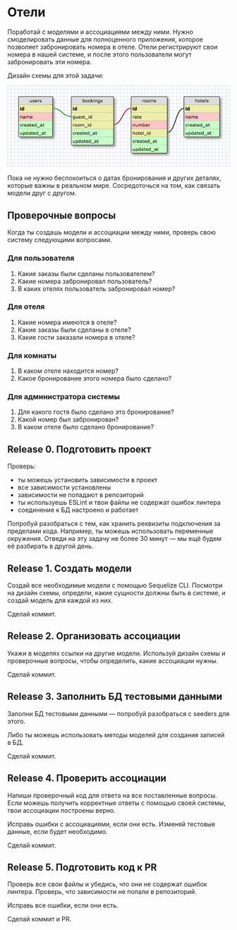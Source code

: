 # Отели
Поработай с моделями и ассоциациями между ними. Нужно смоделировать данные для полноценного приложения, которое позволяет забронировать номера в отеле. Отели регистрируют свои номера в нашей системе, и после этого пользователи могут забронировать эти номера.

Дизайн схемы для этой задачи:

![Дизайн схемы для этой задачи](files/hotels_schema.png)

Пока не нужно беспокоиться о датах бронирования и других деталях, которые важны в реальном мире. Сосредоточься на том, как связать модели друг с другом.

## Проверочные вопросы
Когда ты создашь модели и ассоциации между ними, проверь свою систему следующими вопросами.

### Для пользователя
1. Какие заказы были сделаны пользователем?
2. Какие номера забронировал пользователь?
3. В каких отелях пользователь забронировал номер?

### Для отеля
1. Какие номера имеются в отеле?
2. Какие заказы были сделаны в отеле?
3. Какие гости заказали номера в отеле?

### Для комнаты
1. В каком отеле находится номер?
2. Какое бронирование этого номера было сделано?

### Для администратора системы
1. Для какого гостя было сделано это бронирование?
2. Какой номер был забронирован?
3. В каком отеле было сделано бронирование?

## Release 0. Подготовить проект
Проверь:
- ты можешь установить зависимости в проект
- все зависимости установлены
- зависимости не попадают в репозиторий
- ты используешь ESLint и твои файлы не содержат ошибок линтера
- соединение к БД настроено и работает

Попробуй разобраться с тем, как хранить реквизиты подключения за пределами кода. Например, ты можешь использовать переменные окружения. Отведи на эту задачу не более 30 минут — мы ещё будем её разбирать в другой день.

## Release 1. Создать модели
Создай все необходимые модели с помощью Sequelize CLI. Посмотри на дизайн схемы, определи, какие сущности должны быть в системе, и создай модель для каждой из них.

Сделай коммит.

## Release 2. Организовать ассоциации
Укажи в моделях ссылки на другие модели. Используй дизайн схемы и проверочные вопросы, чтобы определить, какие ассоциации нужны.

Сделай коммит.

## Release 3. Заполнить БД тестовыми данными
Заполни БД тестовыми данными — попробуй разобраться с seeders для этого.

Либо ты можешь использовать методы моделей для создания записей в БД.

Сделай коммит.

## Release 4. Проверить ассоциации
Напиши проверочный код для ответа на все поставленные вопросы. Если можешь получить корректные ответы с помощью своей системы, твои ассоциации построены верно.

Исправь ошибки с ассоциациями, если они есть. Изменяй тестовые данные, если будет необходимо.

Сделай коммит.

## Release 5. Подготовить код к PR
Проверь все свои файлы и убедись, что они не содержат ошибок линтера. Проверь, что зависимости не попали в репозиторий.

Исправь все ошибки, если они есть.

Сделай коммит и PR.
